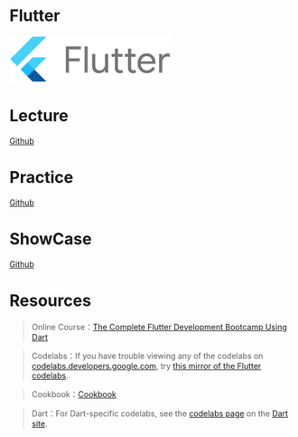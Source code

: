 # Flutter
![logo](flutter-lockup.png)

# Lecture
[Github](https://github.com/walkman617/Flutter2)

# Practice
[Github](https://github.com/walkman617/Flutter2)

# ShowCase
[Github](https://github.com/walkman617/Flutter2)


# Resources
> Online Course：[The Complete Flutter Development Bootcamp Using Dart](https://www.appbrewery.co/p/flutter-development-bootcamp-with-dart)

> Codelabs：If you have trouble viewing any of the codelabs on [codelabs.developers.google.com](codelabs.developers.google.com), try [this mirror of the Flutter codelabs](https://codelabs.flutter-io.cn/).

> Cookbook：[Cookbook](https://flutter.dev/docs/cookbook)

> Dart：For Dart-specific codelabs, see the [codelabs page](https://dart.dev/codelabs) on the [Dart site](https://dart.dev/).
